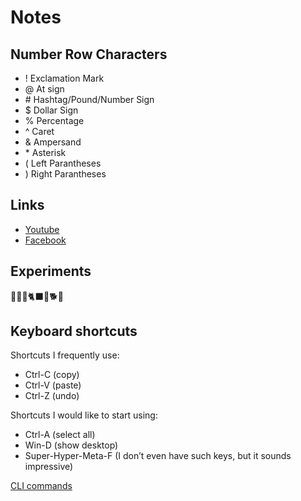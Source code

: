 # Notes
## Number Row Characters
- ! Exclamation Mark
- @ At sign
- \# Hashtag/Pound/Number Sign
- $ Dollar Sign
- % Percentage
- ^ Caret
- & Ampersand
- \* Asterisk
- ( Left Parantheses
- ) Right Parantheses

## Links
- [Youtube](https://www.youtube.com/)
- [Facebook](https://www.facebook.com/)

## Experiments
🤫😲🐳🐈‍⬛🐶🐕🐼

## Keyboard shortcuts
Shortcuts I frequently use: 
- Ctrl-C (copy)
- Ctrl-V (paste)
- Ctrl-Z (undo)

Shortcuts I would like to start using: 
- Ctrl-A (select all)
- Win-D (show desktop)
- Super-Hyper-Meta-F (I don’t even have such keys, but it sounds impressive)

[CLI commands](docs/cli.md)
